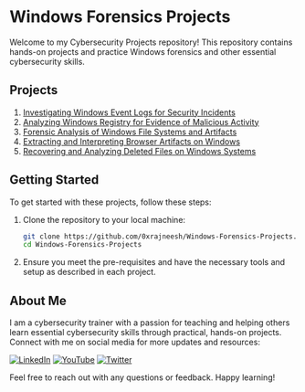 # Windows Forensics Projects

Welcome to my Cybersecurity Projects repository! This repository contains hands-on projects and practice Windows forensics and other essential cybersecurity skills.

## Projects

1. [Investigating Windows Event Logs for Security Incidents](https://github.com/0xrajneesh/Windows-Forensics-Projects/blob/main/project-1-investigating-windows-event-logs-for-security-incidents.md)
2. [Analyzing Windows Registry for Evidence of Malicious Activity](https://github.com/0xrajneesh/Windows-Forensics-Projects/blob/main/project-2-Analyzing-Windows-registry-for-evidences.md)
3. [Forensic Analysis of Windows File Systems and Artifacts](https://github.com/0xrajneesh/Windows-Forensics-Projects/blob/main/project-3-Forensic-analysis-of-Windows-file-system-and-artifacts.md)
4. [Extracting and Interpreting Browser Artifacts on Windows](https://github.com/0xrajneesh/Windows-Forensics-Projects/blob/main/project-4-extracting-and-interpreting-browser-artifacts-on-windows.md)
5. [Recovering and Analyzing Deleted Files on Windows Systems](https://github.com/0xrajneesh/Windows-Forensics-Projects/blob/main/project-5-Recovering-and-Analyzing-Deleted-Files-on-Windows-Systems.md)

## Getting Started

To get started with these projects, follow these steps:

1. Clone the repository to your local machine:
    ```bash
    git clone https://github.com/0xrajneesh/Windows-Forensics-Projects.git
    cd Windows-Forensics-Projects
    ```

2. Ensure you meet the pre-requisites and have the necessary tools and setup as described in each project.

## About Me

I am a cybersecurity trainer with a passion for teaching and helping others learn essential cybersecurity skills through practical, hands-on projects. Connect with me on social media for more updates and resources:

[![LinkedIn](https://img.icons8.com/fluent/48/000000/linkedin.png)](https://www.linkedin.com/in/rajneeshcyber/)
[![YouTube](https://img.icons8.com/fluent/48/000000/youtube-play.png)](https://www.youtube.com/@rajneeshcyber)
[![Twitter](https://img.icons8.com/fluent/48/000000/twitter.png)](https://twitter.com/rajneeshcyber)

Feel free to reach out with any questions or feedback. Happy learning!
